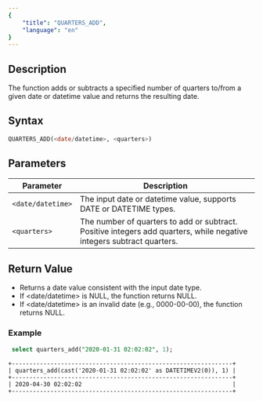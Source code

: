 ```yaml
---
{
    "title": "QUARTERS_ADD",
    "language": "en"
}
---
```


## Description
The function adds or subtracts a specified number of quarters to/from a given date or datetime value and returns the resulting date.

## Syntax

```sql
QUARTERS_ADD(<date/datetime>, <quarters>)
```

## Parameters

| Parameter         | Description                                                                                                           |
|-------------------|-----------------------------------------------------------------------------------------------------------------------|
| `<date/datetime>` | The input date or datetime value, supports DATE or DATETIME types.                                                    |
| `<quarters>`      | The number of quarters to add or subtract. Positive integers add quarters, while negative integers subtract quarters. |

## Return Value
- Returns a date value consistent with the input date type.
- If <date/datetime> is NULL, the function returns NULL.
- If <date/datetime> is an invalid date (e.g., 0000-00-00), the function returns NULL.

### Example

```sql
 select quarters_add("2020-01-31 02:02:02", 1);
```
```text
+---------------------------------------------------------------+
| quarters_add(cast('2020-01-31 02:02:02' as DATETIMEV2(0)), 1) |
+---------------------------------------------------------------+
| 2020-04-30 02:02:02                                           |
+---------------------------------------------------------------+
```